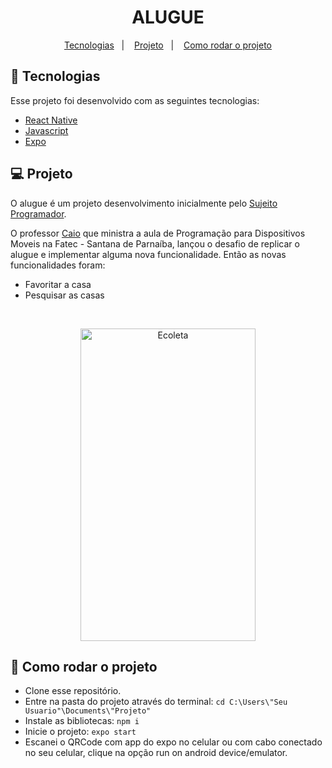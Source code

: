 <h1 align="center">
    <span>ALUGUE</span>
</h1>

<p align="center">
  <a href="#-tecnologias">Tecnologias</a>&nbsp;&nbsp;&nbsp;|&nbsp;&nbsp;&nbsp;
  <a href="#-projeto">Projeto</a>&nbsp;&nbsp;&nbsp;|&nbsp;&nbsp;&nbsp;
  <a href="#-como-rodar-o-projeto">Como rodar o projeto</a>
</p>

## 🚀 Tecnologias

Esse projeto foi desenvolvido com as seguintes tecnologias:

- [React Native](https://facebook.github.io/react-native/)
- [Javascript](https://www.javascript.com/)
- [Expo](https://expo.io/)

## 💻 Projeto

O alugue é um projeto desenvolvimento inicialmente pelo [Sujeito Programador](https://sujeitoprogramador.com/).

O professor [Caio](https://www.linkedin.com/in/caiomduarte/) que ministra a aula de Programação para Dispositivos Moveis na Fatec - Santana de Parnaíba, lançou o desafio de replicar o alugue e implementar alguma nova funcionalidade. Então as novas funcionalidades foram:
  - Favoritar a casa 
  - Pesquisar as casas

<br/>

<p align="center">
  <img align="center" alt="Ecoleta" title="Ecoleta" src=".github/Video_1638029547.gif" height="500px" width="280px" />
</p>

## 🤔 Como rodar o projeto

- Clone esse repositório.
- Entre na pasta do projeto através do terminal: `cd C:\Users\"Seu Usuario"\Documents\"Projeto"`
- Instale as bibliotecas: `npm i`
- Inicie o projeto: `expo start`
- Escanei o QRCode com app do expo no celular ou com cabo conectado no seu celular, clique na opção run on android device/emulator.
